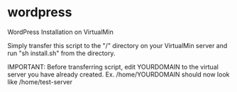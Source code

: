 # wordpress
WordPress Installation on VirtualMin

Simply transfer this script to the "/" directory on your VirtualMin server and run "sh install.sh" from the directory. 

IMPORTANT: Before transferring script, edit YOURDOMAIN to the virtual server you have already created. Ex. /home/YOURDOMAIN should now look like /home/test-server 

